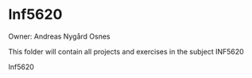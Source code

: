 Inf5620
=======

Owner: Andreas Nygård Osnes

This folder will contain all projects and exercises in the subject INF5620

Inf5620

